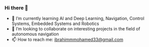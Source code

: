### Hi there 👋
- 🌱 I’m currently learning AI and Deep Learning, Navigation, Control Systems, Embedded Systems and Robotics
- 👯 I’m looking to collaborate on interesting projects in the field of autonomous navigation
- 📫 How to reach me: ibrahimmmohamed33@gmail.com

